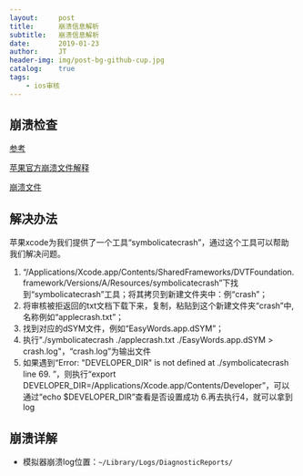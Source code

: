 ```yaml
---
layout:     post
title:      崩溃信息解析
subtitle:   崩溃信息解析
date:       2019-01-23
author:     JT
header-img: img/post-bg-github-cup.jpg
catalog:    true
tags:
    - ios审核
---
```


## 崩溃检查

[参考](https://www.jianshu.com/p/77a77c19768d)
  
[苹果官方崩溃文件解释](https://developer.apple.com/library/archive/technotes/tn2151/_index.html#//apple_ref/doc/uid/DTS40008184-CH1-ANALYZING_CRASH_REPORTS)

[崩溃文件](https://wtj900.github.io/file/applecrash.txt)

## 解决办法

苹果xcode为我们提供了一个工具“symbolicatecrash”，通过这个工具可以帮助我们解决问题。

1. “/Applications/Xcode.app/Contents/SharedFrameworks/DVTFoundation.framework/Versions/A/Resources/symbolicatecrash”下找到“symbolicatecrash”工具；将其拷贝到新建文件夹中：例“crash”；
2. 将审核被拒返回的txt文档下载下来，复制，粘贴到这个新建文件夹“crash”中,名称例如“applecrash.txt”；
3. 找到对应的dSYM文件，例如“EasyWords.app.dSYM”；
4. 执行"./symbolicatecrash ./applecrash.txt ./EasyWords.app.dSYM > crash.log"，“crash.log”为输出文件
5. 如果遇到“Error: "DEVELOPER_DIR" is not defined at ./symbolicatecrash line 69.
”，则执行“export DEVELOPER_DIR=/Applications/Xcode.app/Contents/Developer”，可以通过“echo $DEVELOPER_DIR”查看是否设置成功
6.再去执行4，就可以拿到log

## 崩溃详解

* 模拟器崩溃log位置：`~/Library/Logs/DiagnosticReports/`


